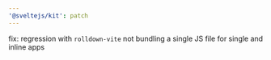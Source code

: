 ```yaml
---
'@sveltejs/kit': patch
---
```


fix: regression with `rolldown-vite` not bundling a single JS file for single and inline apps
